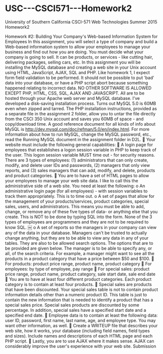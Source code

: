 # USC---CSCI571---Homework2
University of Southern California CSCI-571 Web Technologies Summer 2015 Homework2

Homework #2: Building Your Company's Web-based Information System for Employees
In this assignment, you will select a type of company and build a Web-based information system to allow your employees to manage your business and find out how you are doing. You must decide what your company is going to sell. It can be products, or services - like cutting hair, delivering packages, selling cars, etc.
In this assignment you will be installing the MySQL database and creating a web site in your Unix account using HTML, JavaScript, AJAX, SQL and PHP. Like homework 1, I expect form field validation to be performed. It should not be possible to put 'bad' data into your database, or have a PHP script abort because something happened relating to incorrect data. NO OTHER SOFTWARE IS ALLOWED EXCEPT PHP, HTML, CSS, SQL, AJAX AND JAVASCRIPT. All are to be hosted through your Apache web server and MySQL database.
I've developed a disk-saving installation process. Turns out MySQL 5.0 is 60MB even when zipped and tarred. The PHP installation instructions, provided as a separate file in the assignment 2 folder, allow you to untar the file directly from the CSCI 350 Unix account and saves you 60MB of space - and copy/download time. A good reference document for all kinds of info about MySQL
is http://dev.mysql.com/doc/refman/5.0/en/index.html.
For more information about how to run MySQL, change the MySQL password, etc.,
read the Running MySQL document in the assignment folder in D2L.  Your website must include the following general capabilities:
 A login page for employees that establishes a logon session variable in PHP to keep track of the user. This logon session variable MUST time out - for security reasons. There are 3 types of employees: (1) administrators that can only create, modify, and delete user IDs and passwords, (2) managers that only view reports, and (3) sales managers that can add, modify, and delete, products and product categories.
 You are to have a set of HTML pages to allow your employees to manage your web site data. I like to call this the administrative side of a web site. You need at least the following:
o An administrative login page (for all employees) - with session variables to track them appropriately. This is to time out.
o A set of pages that allow for the management of your products/services, product categories, special sales, users, and administrators. This means you must be able to add, change, or remove any of these five types of data- or anything else that you create. This is NOT to be done by typing SQL into the form. None of the 3 types of employees are programmers and they are not to be required to know SQL.
￼
o A set of reports so the managers in your company can view any of the data in your database. Managers can't be trusted to actually change anything, but they are to be able to view any data in any of your tables. They are also to be allowed search options. The options that are to be provided are given below. The manager is to be able to specify any, or all, of the search criteria. For example, a manager might want to see all the products in a product category that have a price between $50 and $100.
 For products: product price range, product name, product category
 For employees: by type of employee, pay range
 For special sales: product price range, product name, product category,
sale start date, sale end date
 You are to have at least four different product categories. Each product category is to
contain at least four products.
 Special sales are products that have been discounted. Your special sales table is not to
contain product information details other than a numeric product ID. This table is just to contain the new information that is needed to identify a product that has a special sales price. Special sales products are discounted by some percentage. In addition, special sales have a specified start date and a specified end date.
 Employee data is to contain at least the following data: user ID, password, first name, last name, age, and employee type. You may want other information, as well.
 Create a WRITEUP file that describes your web site, how it works, your database (including field names, field types and sizes). Include names and descriptions of each HTML page and each PHP script.
 Lastly, you are to use AJAX where it makes sense. AJAX can considerably improve the user's experience with your web site.
Submission
